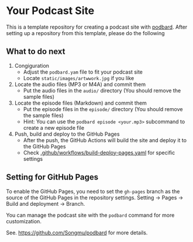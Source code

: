 # Your Podcast Site

This is a template repository for creating a podcast site with [podbard](https://github.com/Songmu/podbard). After setting up a repository from this template, please do the following

## What to do next

1. Congiguration
    - Adjust the `podbard.yam` file to fit your podcast site
    - Locate `static/images/artwwork.jpg` if you like
2. Locate the audio files (MP3 or M4A) and commit them
    - Put the audio files in the `audio/` directory (You should remove the sample files)
3. Locate the episode files (Markdown) and commit them
    - Put the episode files in the `episode/` directory (You should remove the sample files)
    - Hint: You can use the `podbard episode <your.mp3>` subcommand to create a new episode file
4. Push, build and deploy to the GitHub Pages
    - After the push, the GitHub Actions will build the site and deploy it to the GitHub Pages
    - Check [.github/workflows/build-deploy-pages.yaml](./.github/workflows/build-deploy-pages.yaml) for specific settings

## Setting for GitHub Pages

To enable the GitHub Pages, you need to set the `gh-pages` branch as the source of the GitHub Pages in the repository settings. Setting -> Pages -> Build and deployment -> Branch.

You can manage the podcast site with the `podbard` command for more customization.

See. <https://github.com/Songmu/podbard> for more details.
